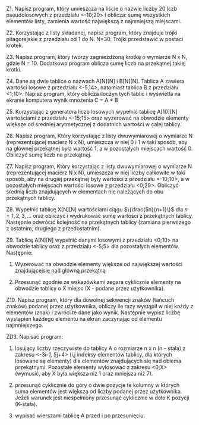 Z1. Napisz program, który umieszcza na liście o nazwie liczby 20 lczb pseudolosowych z
przedziału <-10;20> i oblicza: sumę wszystkich elementów listy, zamienia wartość
największą z najmniejszą miejscami.

Z2. Korzystając z listy składanej, napisz program, który znajduje trójki pitagorejskie z
przedziału od 1 do N. N=30. Trójki przedstawić w postaci krotek.

Z3. Napisz program, który tworzy zagnieżdżoną krotkę o wymiarze N x N, gdzie N = 10.
Dodatkowo program oblicza sumę liczb na przekątnej takiej krotki.

Z4. Dane są dwie tablice o nazwach A[N][N] i B[N][N]. Tablica A zawiera wartości losowe
z przedziału <-5,14>, natomiast tablica B z przedziału <1;10>. Napisz program, który
oblicza iloczyn tych tablic i wyświetla na ekranie komputera wynik mnożenia C = A * B

Z5. Korzystając z generatora liczb losowych wypełnić tablicę A[10][N] wartościami z
przedziału <-15;15> oraz wyzerować na obwodzie elementy większe od średniej
arytmetycznej z dodatnich wartości w całej tablicy.

Z6. Napisz program, Który korzystając z listy dwuwymiarowej o wymiarze N
(reprezentującej macierz N x N), umieszcza w niej 0 i 1 w taki sposób, aby na głównej
przekątnej była wartość 1, a w pozostałych miejscach wartość 0.
Obliczyć sumę liczb na przekątnej.

Z7. Napisz program, Który korzystając z listy dwuwymiarowej o wymiarze N
(reprezentującej macierz N x N), umieszcza w niej liczby całkowite w taki sposób, aby na
drugiej przekątnej były wartości z przedziału <-10;10>, a w pozostałych miejscach
wartości losowe z przedziału <0;20>. Obliczyć średnią liczb znajdujących w elementach
nie należących do obu przekątnych tablicy.

Z8. Wypełnić tablicę X[N][N] wartościami ciągu $\{\frac{5n}{n+1}\}$ dla $n=1,2,3,\ldots$ oraz obliczyć i
wydrukować sumę wartości z przekątnych tablicy. Następnie odwrócić kolejność na
przekątnych tablicy (zamiana pierwszego z ostatnim, drugiego z przedostatnim).

Z9. Tablicę A[N][N] wypełnić danymi losowymi z przedziału <0;10> na obwodzie tablicy
oraz z przedziału <-5;5> dla pozostałych elementów. Następnie:

1. Wyzerować na obwodzie elementy większe od największej wartości znajdującejsię nad główną przekątną

2. Przesunąć zgodnie ze wskazówkami zegara cyklicznie elementy na obwodzie tablicy o X miejsc (X - podane przez użytkownika).

Z10. Napisz program, który dla dowolnej sekwencji znaków (tańcuch znaków) podanej
przez użytkownika, obliczy ile razy wystąpił w niej każdy z elementów (znak) i zwróci te
dane jako wynik. Następnie wypisz liczbę wystąpień każdego elementu na ekran
zaczynając od elementu najmniejszego.

ZD3. Napisać program:
1. losujący liczby rzeczywiste do tablicy A o rozmiarze n x n (n - stała) z zakresu <-3*i-1, 5*j+4> (i,j indeksy elementów tablicy, dla których losowane są elementy) dla
elementów znajdujących się nad obiema przekątnymi. Pozostałe elementy
wylosować z zakresu <0;X> (wymusić, aby X była większa niż 1 oraz mniejsza niż
7).

2. przesunąć cyklicznie do góry o dwie pozycje te kolumny w których suma
elementów jest większa od liczby podanej przez użytkownika. Jeżeli warunek jest
niespełniony przesunąć cyklicznie w dóło K pozycji (K-stała).

3. wypisać wierszami tablicę A przed i po przesunięciu.
